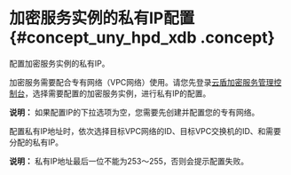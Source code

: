# 加密服务实例的私有IP配置 {#concept_uny_hpd_xdb .concept}

配置加密服务实例的私有IP。

加密服务需要配合专有网络（VPC网络）使用。请您先登录[云盾加密服务管理控制台](https://yundun.console.aliyun.com/?p=hsm)，选择需要配置的加密服务实例，进行私有IP的配置。

**说明：** 如果配置IP的下拉选项为空，您需要先创建并配置您的专有网络。

配置私有IP地址时，依次选择目标VPC网络的ID、目标VPC交换机的ID、和需要分配的私有IP。

**说明：** 私有IP地址最后一位不能为253～255，否则会提示配置失败。

